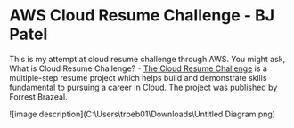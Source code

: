 # AWS Cloud Resume Challenge - BJ Patel
This is my attempt at cloud resume challenge through AWS. You might ask, What is Cloud Resume Challenge? - [The Cloud Resume Challenge]( https://cloudresumechallenge.dev/docs/the-challenge/aws/)  is a multiple-step resume project which helps build and demonstrate skills fundamental to pursuing a career in Cloud. The project was published by Forrest Brazeal.

![image description](C:\Users\trpeb01\Downloads\Untitled Diagram.png)
